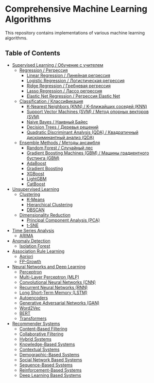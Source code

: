 # Comprehensive Machine Learning Algorithms

This repository contains implementations of various machine learning algorithms.

## Table of Contents

- [Supervised Learning / Обучение с учителем](Supervised-Learning/README.md#supervised-learning)
  - [Regression / Регрессия](Supervised-Learning/Regression)
    - [Linear Regression / Линейная регрессия](Supervised-Learning/Regression/Linear%20Regression.ipynb)
    - [Logistic Regression / Логистическая регрессия](Supervised-Learning/Regression/Logistic%20Regression.ipynb)
    - [Ridge Regression / Гребневая регрессия](Supervised-Learning/Regression/Ridge%20Regression.ipynb)
    - [Lasso Regression / Лассо регрессия](Supervised-Learning/Regression/Lasso%20Regression.ipynb)
    - [Elastic Net Regression / Регрессия Elastic Net](Supervised-Learning/Regression/Elastic%20Net%20Regression.ipynb)
  - [Classification / Классификация](Supervised-Learning/Classification)
    - [K-Nearest Neighbors (KNN) / K-ближайших соседей (KNN)](Supervised-Learning/Classification/)
    - [Support Vector Machines (SVM) / Метод опорных векторов (SVM)](Supervised-Learning/Classification/K-Nearest%20Neighbors%20(KNN).ipynb)
    - [Naive Bayes / Наивный Байес](Supervised-Learning/Classification/Naive%20Bayes.ipynb)
    - [Decision Trees / Деревья решений](Supervised-Learning/Classification/Decision%20Trees.ipynb)
    - [Quadratic Discriminant Analysis (QDA) / Квадратичный дискриминантный анализ (QDA)](Supervised-Learning/Classification/Quadratic%20Discriminant%20Analysis.ipynb)
  - [Ensemble Methods / Методы ансамбля](Supervised-Learning/Ensemble%20Methods)
    - [Random Forest / Случайный лес](Supervised-Learning/Ensemble%20Methods/Random%20Forest.ipynb)
    - [Gradient Boosting Machines (GBM) / Машины градиентного бустинга (GBM)](Supervised-Learning/Ensemble%20Methods/Gradient%20Boosting%20Machines.ipynb)
    - [AdaBoost](Supervised-Learning/Ensemble%20Methods/AdaBoost.ipynb)
    - [Gradient Boosting](Supervised-Learning/Ensemble%20Methods/Gradient%20Boosting.ipynb)
    - [XGBoost](Supervised-Learning/Ensemble%20Methods/XGBoost.ipynb)
    - [LightGBM](Supervised-Learning/Ensemble%20Methods/LightGBM.ipynb)
    - [CatBoost](Supervised-Learning/Ensemble%20Methods/CatBoost.ipynb)
- [Unsupervised Learning](Unsupervised-Learning/README.md#unsupervised-learning)
  - [Clustering](Unsupervised-Learning/README.md#clustering)
    - [K-Means](Unsupervised-Learning/README.md#k-means)
    - [Hierarchical Clustering](Unsupervised-Learning/README.md#hierarchical-clustering)
    - [DBSCAN](Unsupervised-Learning/README.md#dbscan)
  - [Dimensionality Reduction](Unsupervised-Learning/README.md#dimensionality-reduction)
    - [Principal Component Analysis (PCA)](Unsupervised-Learning/README.md#principal-component-analysis-(pca))
    - [t-SNE](Unsupervised-Learning/README.md#t-sne)
- [Time Series Analysis](Time-Series-Analysis/README.md#time-series-analysis)
  - [ARIMA](Time-Series-Analysis/README.md#arima)
- [Anomaly Detection](Anomaly-Detection/README.md#anomaly-detection)
  - [Isolation Forest](Anomaly-Detection/README.md#isolation-forest)
- [Association Rule Learning](Association-Rule-Learning/README.md#association-rule-learning)
  - [Apriori](Association-Rule-Learning/README.md#apriori)
  - [FP-Growth](Association-Rule-Learning/README.md#fp-growth)
- [Neural Networks and Deep Learning](Neural-Networks-and-Deep-Learning/README.md#neural-networks-and-deep-learning)
  - [Perceptron](Neural-Networks-and-Deep-Learning/README.md#perceptron)
  - [Multi-Layer Perceptron (MLP)](Neural-Networks-and-Deep-Learning/README.md#multi-layer-perceptron-(mlp))
  - [Convolutional Neural Networks (CNN)](Neural-Networks-and-Deep-Learning/README.md#convolutional-neural-networks-(cnn))
  - [Recurrent Neural Networks (RNN)](Neural-Networks-and-Deep-Learning/README.md#recurrent-neural-networks-(rnn))
  - [Long Short-Term Memory (LSTM)](Neural-Networks-and-Deep-Learning/README.md#long-short-term-memory-(lstm))
  - [Autoencoders](Neural-Networks-and-Deep-Learning/README.md#autoencoders)
  - [Generative Adversarial Networks (GAN)](Neural-Networks-and-Deep-Learning/README.md#generative-adversarial-networks-(gan))
  - [Word2Vec](Neural-Networks-and-Deep-Learning/README.md#word2vec)
  - [BERT](Neural-Networks-and-Deep-Learning/README.md#bert)
  - [Transformers](Neural-Networks-and-Deep-Learning/README.md#transformers)
- [Recommender Systems](Recommender-Systems/README.md#recommender-systems)
  - [Content-Based Filtering](Recommender-Systems/README.md#content-based-filtering)
  - [Collaborative Filtering](Recommender-Systems/README.md#collaborative-filtering)
  - [Hybrid Systems](Recommender-Systems/README.md#hybrid-systems)
  - [Knowledge-Based Systems](Recommender-Systems/README.md#knowledge-based-systems)
  - [Contextual Systems](Recommender-Systems/README.md#contextual-systems)
  - [Demographic-Based Systems](Recommender-Systems/README.md#demographic-based-systems)
  - [Social Network Based Systems](Recommender-Systems/README.md#social-network-based-systems)
  - [Sequence-Based Systems](Recommender-Systems/README.md#sequence-based-systems)
  - [Reinforcement-Based Systems](Recommender-Systems/README.md#reinforcement-based-systems)
  - [Deep Learning Based Systems](Recommender-Systems/README.md#deep-learning-based-systems)
